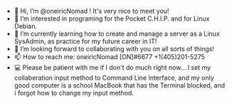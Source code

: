 - 👋 Hi, I’m @oneiricNomad ! It's very nice to meet you!
- 👀 I’m interested in programing for the Pocket C.H.I.P. and for Linux Debian.
- 🌱 I’m currently learning how to create and manage a server as a Linux SysAdmin, as practice for my future career in IT!
- 💞️ I’m looking forward to collaborating with you on all sorts of things!
- 📫 How to reach me: oneiricNomad [ON]#6677  +1(405)201-5275
- 💻 Please be patient with me if I don't do much right now... I set my collaberation input method to Command Line Interface, and my only good computer is a school MacBook that has the Terminal blocked, and i forgot how to change my input method.

<!---
oneiricNomad/oneiricNomad is a ✨ special ✨ repository because its `README.md` (this file) appears on your GitHub profile.
You can click the Preview link to take a look at your changes.
--->
